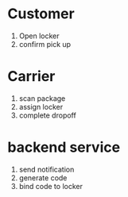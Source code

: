 # Customer
1. Open locker
2. confirm pick up
# Carrier
1. scan package
2. assign locker
3. complete dropoff
# backend service
1. send notification
2. generate code
3. bind code to locker